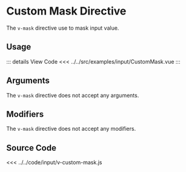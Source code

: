 <script setup> 
import CustomMask from "../../src/examples/input/CustomMask.vue"
</script>

# Custom Mask Directive

The `v-mask` directive use to mask input value.

## Usage

<CustomMask />

::: details View Code
<<< ../../src/examples/input/CustomMask.vue
:::

## Arguments

The `v-mask` directive does not accept any arguments.

## Modifiers

The `v-mask` directive does not accept any modifiers.

## Source Code

<<< ../../code/input/v-custom-mask.js
